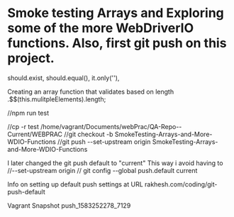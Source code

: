 # Smoke testing Arrays and Exploring some of the more WebDriverIO functions. Also, first git push on this project.

should.exist, should.equal(), it.only(''),

Creating an array function that validates based on length
.$$(this.mulitpleElements).length;

//npm run test

//cp -r test /home/vagrant/Documents/webPrac/QA-Repo--Current/WEBPRAC
//git checkout -b SmokeTesting-Arrays-and-More-WDIO-Functions
//git push --set-upstream origin SmokeTesting-Arrays-and-More-WDIO-Functions

I later changed the git push default to "current"
This way i avoid having to //--set-upstream origin
// git config --global push.default current

Info on setting up default push settings at URL
rakhesh.com/coding/git-push-default

Vagrant Snapshot push_1583252278_7129
